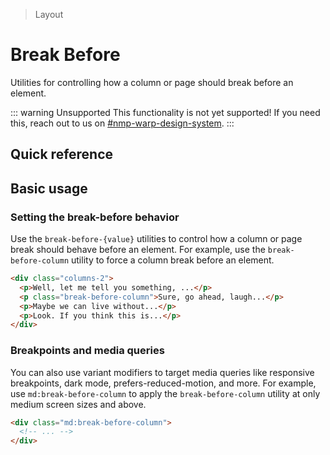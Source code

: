 > Layout

# Break Before
Utilities for controlling how a column or page should break before an element.

::: warning Unsupported
This functionality is not yet supported! If you need this, reach out to us on [#nmp-warp-design-system](https://sch-chat.slack.com/archives/C04P0GYTHPV).
:::

## Quick reference

<qr-table />

## Basic usage
### Setting the break-before behavior
Use the `break-before-{value}` utilities to control how a column or page break should behave before an element. For example, use the `break-before-column` utility to force a column break before an element.

```html
<div class="columns-2">
  <p>Well, let me tell you something, ...</p>
  <p class="break-before-column">Sure, go ahead, laugh...</p>
  <p>Maybe we can live without...</p>
  <p>Look. If you think this is...</p>
</div>
```

### Breakpoints and media queries
You can also use variant modifiers to target media queries like responsive breakpoints, dark mode, prefers-reduced-motion, and more. For example, use `md:break-before-column` to apply the `break-before-column` utility at only medium screen sizes and above.

```html
<div class="md:break-before-column">
  <!-- ... -->
</div>
```

